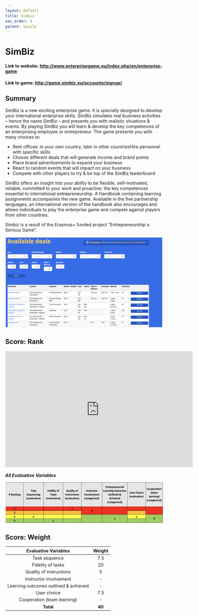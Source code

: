 ```yaml
---
layout: default
title: Simbiz
nav_order: 4
parent: Spiele
---
```


# SimBiz

#### Link to website: http://www.enterprisegame.eu/index.php/en/enterprise-game

#### Link to game: http://game.simbiz.eu/accounts/signup/

## Summary

SimBiz is a new exciting enterprise game. It is specially designed to develop your international enterprise skills.
SimBiz simulates real business activities – hence the name SimBiz – and presents you with realistic situations & events. By playing SimBiz you will learn & develop the key competences of an enterprising employee or entrepreneur.
The game presents you with many choices to:

- Rent offices: in your own country, later in other countriesHire personnel with specific skills
- Choose different deals that will generate income and brand points
- Place brand advertisements to expand your business
- React to random events that will impact on your business
- Compete with other players to try & be top of the SimBiz leaderboard

SimBiz offers an insight into your ability to be flexible, self-motivated, reliable, committed to your work and proactive: the key competences essential to international entrepreneurship.
A Handbook containing learning assignments accompanies the new game. Available in the five partnership languages, an international version of the handbook also encourages and allows individuals to play the enterprise game and compete against players from other countries.

Simbiz is a result of the Erasmus+ funded project “Entrepreneurship a Serious Game”.

![Image of Simbiz](../assets/Simbiz.jpg)

## Score: Rank

<iframe width="600" height="371" seamless frameborder="0" scrolling="no" src="https://docs.google.com/spreadsheets/d/e/2PACX-1vRQeSSNa-R2e3TA_gbRtNTG3-69Q0TsvFACQQct_vCGbwvci6NYCB5iWdA0Nlzw5RUHCZdxqINldR5G/pubchart?oid=1028227620&amp;format=interactive"></iframe>

**_All Evaluative Variables_**

![Image of bizebee](../assets/simbizscore.png)

## Score: Weight

|         Evaluative Variables          | Weight |
| :-----------------------------------: | :----: |
|             Task sequence             |  7.5   |
|           Fidelity of tasks           |   20   |
|        Quality of instructions        |   5    |
|        Instructor involvement         |   -    |
| Learning outcomes outlined & achieved |   -    |
|              User choice              |  7.5   |
|      Cooperation (team learning)      |   -    |
|               **Total**               | **40** |
